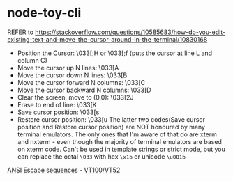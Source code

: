 # node-toy-cli

REFER to https://stackoverflow.com/questions/10585683/how-do-you-edit-existing-text-and-move-the-cursor-around-in-the-terminal/10830168

- Position the Cursor: \033[<L>;<C>H or \033[<L>;<C>f (puts the cursor at line L and column C)
- Move the cursor up N lines: \033[<N>A
- Move the cursor down N lines: \033[<N>B
- Move the cursor forward N columns: \033[<N>C
- Move the cursor backward N columns: \033[<N>D
- Clear the screen, move to (0,0): \033[2J
- Erase to end of line: \033[K
- Save cursor position: \033[s
- Restore cursor position: \033[u
  The latter two codes(Save cursor position and Restore cursor position) are NOT honoured by many terminal emulators. The only ones that I'm aware of that do are xterm and nxterm - even though the majority of terminal emulators are based on xterm code.
  Can't be used in template strings or strict mode, but you can replace the octal `\033` with hex `\x1b` or unicode `\u001b`

[ANSI Escape sequences - VT100/VT52](http://ascii-table.com/ansi-escape-sequences-vt-100.php)
